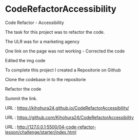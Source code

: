 # CodeRefactorAccessibility

Code Refactor - Accessibility

The task for this project was to refactor the code. 

The ULR was for a marketing agency

One link on the page was not working - Corrected the code

Edited the img code 

To complete this project I created a Repositorie on Github

Clone the codebase in to the repositorie

Refactor the code

Summit the link.

URL : https://kjhohura24.github.io/CodeRefactorAccessibility/

URL : https://github.com/Kjhohura24/CodeRefactorAccessibility 

URL : http://127.0.0.1:5500/04-code-refactor-lesson/challenge/starter/index.html
